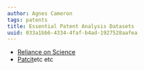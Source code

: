 ```yaml
---
author: Agnes Cameron
tags: patents
title: Essential Patent Analysis Datasets
uuid: 033a1bb6-4334-4faf-b4ad-1927528aafea
---
```


* [Reliance on Science](/datasets/rons)
* [Patcit](/datasets/patcit)etc etc